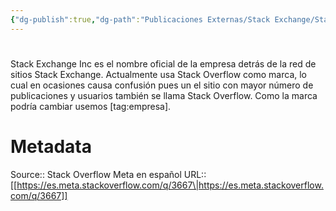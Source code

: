 ```yaml
---
{"dg-publish":true,"dg-path":"Publicaciones Externas/Stack Exchange/Stack Overflow en español/Stack Overflow en español Meta/es.meta.stackoverflow.com-3667.md","permalink":"/publicaciones-externas/stack-exchange/stack-overflow-en-espanol/stack-overflow-en-espanol-meta/es-meta-stackoverflow-com-3667/","hide":true,"noteIcon":"\"0\"","created":"2024-04-03T12:49:10.764-06:00","updated":"2024-04-05T16:44:03.737-06:00"}
---
```


# 

Stack Exchange Inc es el nombre oficial de la empresa detrás de la red de sitios Stack Exchange. Actualmente usa Stack Overflow como marca, lo cual en ocasiones causa confusión pues un el sitio con mayor número de publicaciones y usuarios también se llama Stack Overflow. Como la marca podría cambiar usemos [tag:empresa].

# Metadata
Source:: Stack Overflow Meta en español
URL:: [[https://es.meta.stackoverflow.com/q/3667\|https://es.meta.stackoverflow.com/q/3667]]

